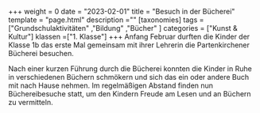 +++
weight = 0
date = "2023-02-01"
title = "Besuch in der Bücherei"
template = "page.html"
description =""
[taxonomies]
tags = ["Grundschulaktivitäten" ,"Bildung" ,"Bücher" ]
categories = ["Kunst & Kultur"]
klassen =["1. Klasse"]
+++
Anfang Februar durften die Kinder der Klasse 1b das erste Mal gemeinsam mit ihrer Lehrerin die Partenkirchener Bücherei besuchen.

<!-- more -->

Nach einer kurzen Führung durch die Bücherei konnten die Kinder in Ruhe in verschiedenen Büchern schmökern und sich das ein oder andere Buch mit nach Hause nehmen. Im regelmäßigen Abstand finden nun Büchereibesuche statt, um den Kindern Freude am Lesen und an Büchern zu vermitteln.